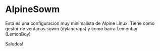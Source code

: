 # AlpineSowm
Esta es una configuración muy minimalista de Alpine Linux.
Tiene como gestor de ventanas sowm (dylanaraps) y como barra Lemonbar (LemonBoy)

Saludos!
